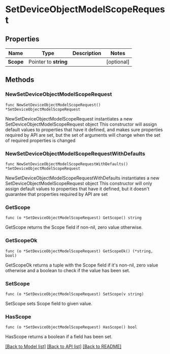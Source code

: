 # SetDeviceObjectModelScopeRequest

## Properties

Name | Type | Description | Notes
------------ | ------------- | ------------- | -------------
**Scope** | Pointer to **string** |  | [optional] 

## Methods

### NewSetDeviceObjectModelScopeRequest

`func NewSetDeviceObjectModelScopeRequest() *SetDeviceObjectModelScopeRequest`

NewSetDeviceObjectModelScopeRequest instantiates a new SetDeviceObjectModelScopeRequest object
This constructor will assign default values to properties that have it defined,
and makes sure properties required by API are set, but the set of arguments
will change when the set of required properties is changed

### NewSetDeviceObjectModelScopeRequestWithDefaults

`func NewSetDeviceObjectModelScopeRequestWithDefaults() *SetDeviceObjectModelScopeRequest`

NewSetDeviceObjectModelScopeRequestWithDefaults instantiates a new SetDeviceObjectModelScopeRequest object
This constructor will only assign default values to properties that have it defined,
but it doesn't guarantee that properties required by API are set

### GetScope

`func (o *SetDeviceObjectModelScopeRequest) GetScope() string`

GetScope returns the Scope field if non-nil, zero value otherwise.

### GetScopeOk

`func (o *SetDeviceObjectModelScopeRequest) GetScopeOk() (*string, bool)`

GetScopeOk returns a tuple with the Scope field if it's non-nil, zero value otherwise
and a boolean to check if the value has been set.

### SetScope

`func (o *SetDeviceObjectModelScopeRequest) SetScope(v string)`

SetScope sets Scope field to given value.

### HasScope

`func (o *SetDeviceObjectModelScopeRequest) HasScope() bool`

HasScope returns a boolean if a field has been set.


[[Back to Model list]](../README.md#documentation-for-models) [[Back to API list]](../README.md#documentation-for-api-endpoints) [[Back to README]](../README.md)


